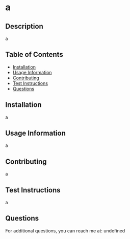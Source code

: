 # a

## Description
a




## Table of Contents
* [Installation](#Installation)
* [Usage Information](#Usage-Information)
* [Contributing](#Contributing)
* [Test Instructions](#Test-Instructions)
* [Questions](#Questions)

## Installation
  a

## Usage Information
a

## Contributing
a

## Test Instructions
a



## Questions
For additional questions, you can reach me at:
undefined
